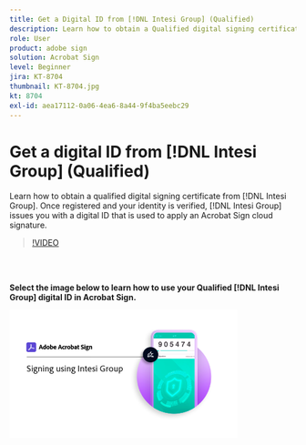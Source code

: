 ```yaml
---
title: Get a Digital ID from [!DNL Intesi Group] (Qualified)
description: Learn how to obtain a Qualified digital signing certificate from [!DNL Intesi Group]
role: User
product: adobe sign
solution: Acrobat Sign
level: Beginner
jira: KT-8704
thumbnail: KT-8704.jpg
kt: 8704
exl-id: aea17112-0a06-4ea6-8a44-9f4ba5eebc29
---
```

# Get a digital ID from [!DNL Intesi Group] (Qualified)

Learn how to obtain a qualified digital signing certificate from [!DNL Intesi Group]. Once registered and your identity is verified, [!DNL Intesi Group] issues you with a digital ID that is used to apply an Acrobat Sign cloud signature.

>[!VIDEO](https://video.tv.adobe.com/v/337064?quality=12&learn=on&hidetitle=true)

<br>&nbsp;

**Select the image below to learn how to use your Qualified [!DNL Intesi Group] digital ID in Acrobat Sign.**

[![image](assets/IntesiSign_400.png)](intesi-sign.md)
